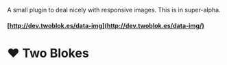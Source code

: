 A small plugin to deal nicely with responsive images. This is in super-alpha.

#### [http://dev.twoblok.es/data-img](http://dev.twoblok.es/data-img/)

# &hearts; Two Blokes